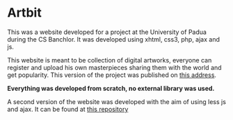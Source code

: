 # Artbit
This was a website developed for a project at the University of Padua during the CS Banchlor. It was developed using xhtml, css3, php, ajax and js.

This website is meant to be collection of digital artworks, everyone can register and upload his own masterpieces sharing them with the world and get popularity. 
This version of the project was published on [this address](http://artbit.altervista.org/#).

**Everything was developed from scratch, no external library was used.**

A second version of the website was developed with the aim of using less js and ajax. It can be found at [this repository](https://github.com/singh-sardar/TecWeb)

